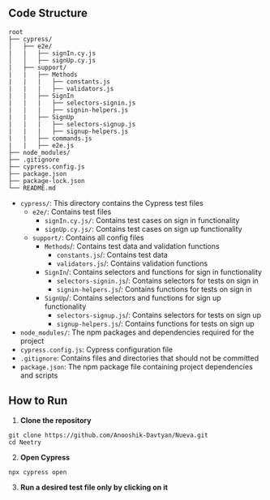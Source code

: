 ## Code Structure

```
root
├── cypress/
│   ├── e2e/
|   |   ├── signIn.cy.js
│   │   ├── signUp.cy.js
|   ├── support/
|   |   ├── Methods
|   |   |   ├── constants.js
|   |   |   ├── validators.js
|   |   ├── SignIn  
|   |   |   ├── selectors-signin.js
|   |   |   ├── signin-helpers.js
|   |   ├── SignUp
|   |   |   ├── selectors-signup.js
|   |   |   ├── signup-helpers.js
|   |   ├── commands.js
|   |   ├── e2e.js
├── node_modules/
├── .gitignore
├── cypress.config.js
├── package.json
├── package-lock.json
└── README.md
```
- `cypress/`: This directory contains the Cypress test files
    - `e2e/`: Contains test files
        - `signIn.cy.js/`: Contains test cases on sign in functionality
        - `signUp.cy.js/`: Contains test cases on sign up functionality
    - `support/`: Contains all config files
        - `Methods`/: Contains test data and validation functions
            - `constants.js`/: Contains test data
            - `validators.js`/: Contains validation functions
        - `SignIn`/: Contains selectors and functions for sign in functionality
            - `selectors-signin.js`/: Contains selectors for tests on sign in
            - `signin-helpers.js`/: Contains functions for tests on sign in
        - `SignUp`/: Contains selectors and functions for sign up functionality
            - `selectors-signup.js`/: Contains selectors for tests on sign up
            - `signup-helpers.js`/: Contains functions for tests on sign up
- `node_modules/`: The npm packages and dependencies required for the project
- `cypress.config.js`: Cypress configuration file
- `.gitignore`: Contains files and directories that should not be committed
- `package.json`: The npm package file containing project dependencies and scripts

## How to Run

1. **Clone the repository**
```
git clone https://github.com/Anooshik-Davtyan/Nueva.git
cd Neetry
```
2. **Open Cypress**
```
npx cypress open
```

3. **Run a desired test file only by clicking on it**
